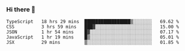### Hi there 👋
<!--START_SECTION:waka-->
```text
TypeScript   18 hrs 29 mins  █████████████████▒░░░░░░░   69.62 % 
CSS          3 hrs 59 mins   ███▓░░░░░░░░░░░░░░░░░░░░░   15.00 % 
JSON         1 hr 54 mins    █▓░░░░░░░░░░░░░░░░░░░░░░░   07.17 % 
JavaScript   1 hr 19 mins    █▒░░░░░░░░░░░░░░░░░░░░░░░   05.01 % 
JSX          29 mins         ▒░░░░░░░░░░░░░░░░░░░░░░░░   01.85 % 
```
<!--END_SECTION:waka-->

<!--
**keithort/keithort** is a ✨ _special_ ✨ repository because its `README.md` (this file) appears on your GitHub profile.

Here are some ideas to get you started:

- 🔭 I’m currently working on ...
- 🌱 I’m currently learning ...
- 👯 I’m looking to collaborate on ...
- 🤔 I’m looking for help with ...
- 💬 Ask me about ...
- 📫 How to reach me: ...
- 😄 Pronouns: ...
- ⚡ Fun fact: ...
-->
